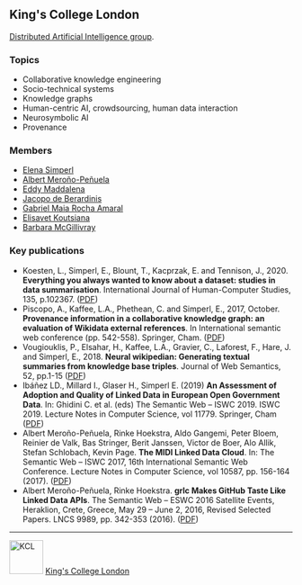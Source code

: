 ## King's College London

[Distributed Artificial Intelligence group](https://www.kcl.ac.uk/research/dai).

### Topics
- Collaborative knowledge engineering
- Socio-technical systems
- Knowledge graphs
- Human-centric AI, crowdsourcing, human data interaction
- Neurosymbolic AI
- Provenance


### Members
- [Elena Simperl](https://www.kcl.ac.uk/people/elena-simperl)
- [Albert Meroño-Peñuela](https://www.kcl.ac.uk/people/albert-merono-penuela-1)
- [Eddy Maddalena](https://www.kcl.ac.uk/people/eddy-maddalena)
- [Jacopo de Berardinis](https://www.kcl.ac.uk/people/jacopo-de-berardinis)
- [Gabriel Maia Rocha Amaral](https://www.kcl.ac.uk/people/gabriel-maia-rocha-amaral)
- [Elisavet Koutsiana](https://www.kcl.ac.uk/people/elisavet-koutsiana)
- [Barbara McGillivray](https://www.turing.ac.uk/people/researchers/barbara-mcgillivray)


### Key publications
- Koesten, L., Simperl, E., Blount, T., Kacprzak, E. and Tennison, J., 2020. **Everything you always wanted to know about a dataset: studies in data summarisation**. International Journal of Human-Computer Studies, 135, p.102367. ([PDF](https://www.sciencedirect.com/science/article/pii/S1071581918306153/pdfft?md5=3d0dbd96629563fc19d0331559a553ab&pid=1-s2.0-S1071581918306153-main.pdf))
- Piscopo, A., Kaffee, L.A., Phethean, C. and Simperl, E., 2017, October. **Provenance information in a collaborative knowledge graph: an evaluation of Wikidata external references**. In International semantic web conference (pp. 542-558). Springer, Cham. ([PDF](https://link.springer.com/chapter/10.1007/978-3-319-68288-4_32))
- Vougiouklis, P., Elsahar, H., Kaffee, L.A., Gravier, C., Laforest, F., Hare, J. and Simperl, E., 2018. **Neural wikipedian: Generating textual summaries from knowledge base triples**. Journal of Web Semantics, 52, pp.1-15 ([PDF](https://www.sciencedirect.com/science/article/pii/S1570826818300313))
- Ibáñez LD., Millard I., Glaser H., Simperl E. (2019) **An Assessment of Adoption and Quality of Linked Data in European Open Government Data**. In: Ghidini C. et al. (eds) The Semantic Web – ISWC 2019. ISWC 2019. Lecture Notes in Computer Science, vol 11779. Springer, Cham ([PDF](https://kclpure.kcl.ac.uk/portal/files/125005691/An_Assessment_of_Adoption_GONZALEZ_Epub17Oct2019_GREEN_AAM.pdf))
- Albert Meroño-Peñuela, Rinke Hoekstra, Aldo Gangemi, Peter Bloem, Reinier de Valk, Bas Stringer, Berit Janssen, Victor de Boer, Alo Allik, Stefan Schlobach, Kevin Page. **The MIDI Linked Data Cloud**. In: The Semantic Web – ISWC 2017, 16th International Semantic Web Conference. Lecture Notes in Computer Science, vol 10587, pp. 156-164 (2017). ([PDF](https://www.albertmeronyo.org/wp-content/uploads/2017/07/ISWC2017_paper_343.pdf))
- Albert Meroño-Peñuela, Rinke Hoekstra. **grlc Makes GitHub Taste Like Linked Data APIs**. The Semantic Web – ESWC 2016 Satellite Events, Heraklion, Crete, Greece, May 29 – June 2, 2016, Revised Selected Papers. LNCS 9989, pp. 342-353 (2016). ([PDF](https://link.springer.com/content/pdf/10.1007%2F978-3-319-47602-5_48.pdf))

---

<img src="https://raw.githubusercontent.com/albertmeronyo/members/main/kcl/kcl-logo.png" width="60" alt="KCL">   [King's College London](https://www.kcl.ac.uk)


